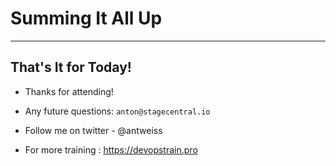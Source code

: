 # Summing It All Up




---

## That's It for Today!

- Thanks for attending!

- Any future questions: `anton@stagecentral.io`

- Follow me on twitter - @antweiss

- For more training : https://devopstrain.pro